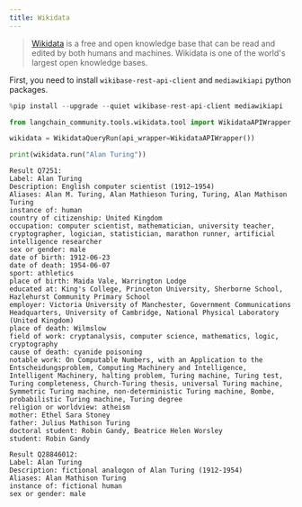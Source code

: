 ```yaml
---
title: Wikidata
---
```


>[Wikidata](https://wikidata.org/) is a free and open knowledge base that can be read and edited by both humans and machines. Wikidata is one of the world's largest open knowledge bases.

First, you need to install `wikibase-rest-api-client` and `mediawikiapi` python packages.

```python
%pip install --upgrade --quiet wikibase-rest-api-client mediawikiapi
```

```python
from langchain_community.tools.wikidata.tool import WikidataAPIWrapper, WikidataQueryRun

wikidata = WikidataQueryRun(api_wrapper=WikidataAPIWrapper())

print(wikidata.run("Alan Turing"))
```

```output
Result Q7251:
Label: Alan Turing
Description: English computer scientist (1912–1954)
Aliases: Alan M. Turing, Alan Mathieson Turing, Turing, Alan Mathison Turing
instance of: human
country of citizenship: United Kingdom
occupation: computer scientist, mathematician, university teacher, cryptographer, logician, statistician, marathon runner, artificial intelligence researcher
sex or gender: male
date of birth: 1912-06-23
date of death: 1954-06-07
sport: athletics
place of birth: Maida Vale, Warrington Lodge
educated at: King's College, Princeton University, Sherborne School, Hazlehurst Community Primary School
employer: Victoria University of Manchester, Government Communications Headquarters, University of Cambridge, National Physical Laboratory (United Kingdom)
place of death: Wilmslow
field of work: cryptanalysis, computer science, mathematics, logic, cryptography
cause of death: cyanide poisoning
notable work: On Computable Numbers, with an Application to the Entscheidungsproblem, Computing Machinery and Intelligence, Intelligent Machinery, halting problem, Turing machine, Turing test, Turing completeness, Church-Turing thesis, universal Turing machine, Symmetric Turing machine, non-deterministic Turing machine, Bombe, probabilistic Turing machine, Turing degree
religion or worldview: atheism
mother: Ethel Sara Stoney
father: Julius Mathison Turing
doctoral student: Robin Gandy, Beatrice Helen Worsley
student: Robin Gandy

Result Q28846012:
Label: Alan Turing
Description: fictional analogon of Alan Turing (1912-1954)
Aliases: Alan Mathison Turing
instance of: fictional human
sex or gender: male
```

```python

```
